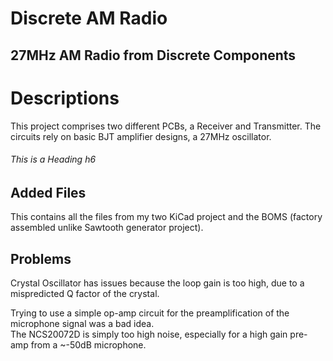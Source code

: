# Discrete AM Radio

## 27MHz AM Radio from Discrete Components

# Descriptions
This project comprises two different PCBs, a Receiver and Transmitter.  The circuits rely on basic BJT amplifier designs, a 27MHz oscillator.
###### This is a Heading h6


## Added Files
This contains all the files from my two KiCad project and the BOMS (factory assembled unlike Sawtooth generator project).

## Problems
Crystal Oscillator has issues because the loop gain is too high, due to a mispredicted Q factor of
the crystal.

Trying to use a simple op-amp circuit for the preamplification of the microphone signal was a bad idea.  
The NCS20072D is simply too high noise, especially for a high gain pre-amp from a ~-50dB microphone.
